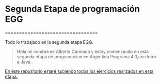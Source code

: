 # Segunda Etapa de programación EGG
 =================================

Todo lo trabajado en la segunda etapa EGG.
>Hola mi nombre es Alberto Carmona y estoy comenzando en esta segunda etapa de programacíon en Argentina Programa 4.0,con Intro a Java..

<a href="https://github.com/btocarmona2021/SegundaEtapaEGG.git" target="_blank">En éste repositorio estaré subiendo todos los ejercicios realizados en esta etapa.</a>


